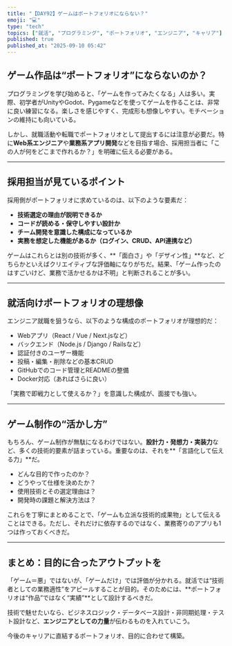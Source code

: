 ```yaml
---
title: "【DAY92】ゲームはポートフォリオにならない？"
emoji: "💻"
type: "tech"
topics: ["就活", "プログラミング", "ポートフォリオ", "エンジニア", "キャリア"]
published: true
published_at: "2025-09-10 05:42"
---
```


## ゲーム作品は“ポートフォリオ”にならないのか？

プログラミングを学び始めると、「ゲームを作ってみたくなる」人は多い。実際、初学者がUnityやGodot、Pygameなどを使ってゲームを作ることは、非常に良い練習になる。楽しさを感じやすく、完成形も想像しやすい。モチベーションの維持にも向いている。

しかし、就職活動や転職でポートフォリオとして提出するには注意が必要だ。特に**Web系エンジニア**や**業務系アプリ開発**などを目指す場合、採用担当者に「この人が何をどこまで作れるか？」を明確に伝える必要がある。

---

## 採用担当が見ているポイント

採用側がポートフォリオに求めているのは、以下のような要素だ：

- **技術選定の理由が説明できるか**
- **コードが読める・保守しやすい設計か**
- **チーム開発を意識した構成になっているか**
- **実務を想定した機能があるか（ログイン、CRUD、API連携など）**

ゲームはこれらとは別の技術が多く、**「面白さ」や「デザイン性」**など、どちらかといえばクリエイティブな評価軸になりがちだ。結果、「ゲーム作ったのはすごいけど、業務で活かせるかは不明」と判断されることが多い。

---

## 就活向けポートフォリオの理想像

エンジニア就職を狙うなら、以下のような構成のポートフォリオが理想的だ：

- Webアプリ（React / Vue / Next.jsなど）
- バックエンド（Node.js / Django / Railsなど）
- 認証付きのユーザー機能
- 投稿・編集・削除などの基本CRUD
- GitHubでのコード管理とREADMEの整備
- Docker対応（あればさらに良い）

「実務で即戦力として使えるか？」を意識した構成が、面接でも強い。

---

## ゲーム制作の“活かし方”

もちろん、ゲーム制作が無駄になるわけではない。**設計力・発想力・実装力**など、多くの技術的要素が詰まっている。重要なのは、それを**「言語化して伝える力」**だ。

- どんな目的で作ったのか？
- どうやって仕様を決めたか？
- 使用技術とその選定理由は？
- 開発時の課題と解決方法は？

これらを丁寧にまとめることで、「ゲームも立派な技術的成果物」として伝えることはできる。ただし、それだけに依存するのではなく、業務寄りのアプリも1つは作っておくべきだ。

---

## まとめ：目的に合ったアウトプットを

「ゲーム＝悪」ではないが、「ゲームだけ」では評価が分かれる。就活では“技術者としての業務適性”をアピールすることが目的。そのためには、**ポートフォリオは“作品”ではなく“実績”**として設計するべきだ。

技術で魅せたいなら、ビジネスロジック・データベース設計・非同期処理・テスト設計など、**エンジニアとしての力量**が伝わるものを入れていこう。

今後のキャリアに直結するポートフォリオ、目的に合わせて構築。
